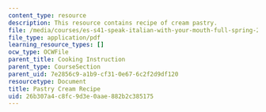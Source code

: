 ```yaml
---
content_type: resource
description: This resource contains recipe of cream pastry.
file: /media/courses/es-s41-speak-italian-with-your-mouth-full-spring-2012/26b307a4c8fc9d3e0aae882b2c385175_MITES_S41S12_PastryCreamRcp.pdf
file_type: application/pdf
learning_resource_types: []
ocw_type: OCWFile
parent_title: Cooking Instruction
parent_type: CourseSection
parent_uid: 7e2856c9-a1b9-cf31-0e67-6c2f2d9df120
resourcetype: Document
title: Pastry Cream Recipe
uid: 26b307a4-c8fc-9d3e-0aae-882b2c385175
---
```

